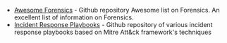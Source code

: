* [Awesome Forensics](https://github.com/Cugu/awesome-forensics) - Github repository Awesome list on Forensics. An excellent list of information on Forensics.
* [Incident Response Playbooks](https://github.com/austinsonger/Incident-Playbook) - Github repository of various incident response playbooks based on Mitre Att&ck framework's techniques
